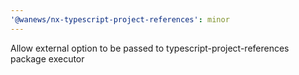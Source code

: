 ```yaml
---
'@wanews/nx-typescript-project-references': minor
---
```


Allow external option to be passed to typescript-project-references package executor
